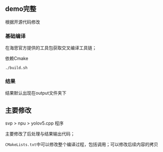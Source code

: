 ## demo完整

根据开源代码修改

### 基础编译

在海思官方提供的工具包获取交叉编译工具链；

依赖Cmake

```
./build.sh
```

### 结果

结果默认出现在output文件夹下


## 主要修改

svp > npu > yolov5.cpp 程序

主要修改了后处理与结果输出代码；

`CMakeLists.txt`中可以修改整个编译过程，包括调用；可以修改后续内容的拷贝
